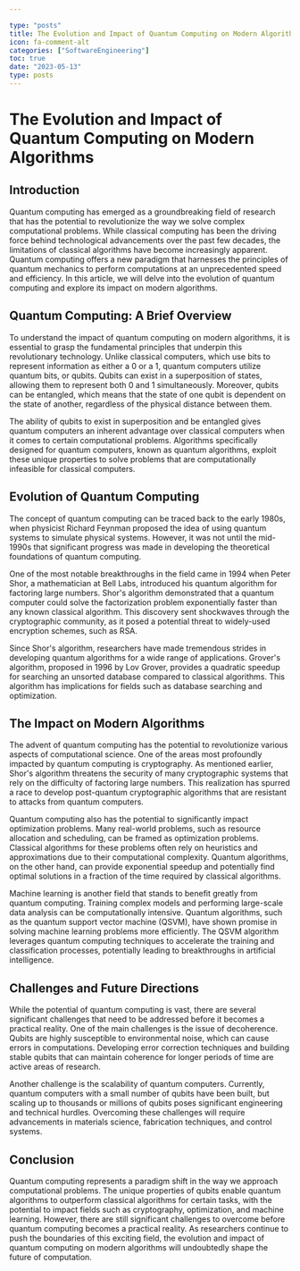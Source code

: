 ```yaml
---

type: "posts"
title: The Evolution and Impact of Quantum Computing on Modern Algorithms
icon: fa-comment-alt
categories: ["SoftwareEngineering"]
toc: true
date: "2023-05-13"
type: posts
---
```





# The Evolution and Impact of Quantum Computing on Modern Algorithms

## Introduction

Quantum computing has emerged as a groundbreaking field of research that has the potential to revolutionize the way we solve complex computational problems. While classical computing has been the driving force behind technological advancements over the past few decades, the limitations of classical algorithms have become increasingly apparent. Quantum computing offers a new paradigm that harnesses the principles of quantum mechanics to perform computations at an unprecedented speed and efficiency. In this article, we will delve into the evolution of quantum computing and explore its impact on modern algorithms.

## Quantum Computing: A Brief Overview

To understand the impact of quantum computing on modern algorithms, it is essential to grasp the fundamental principles that underpin this revolutionary technology. Unlike classical computers, which use bits to represent information as either a 0 or a 1, quantum computers utilize quantum bits, or qubits. Qubits can exist in a superposition of states, allowing them to represent both 0 and 1 simultaneously. Moreover, qubits can be entangled, which means that the state of one qubit is dependent on the state of another, regardless of the physical distance between them.

The ability of qubits to exist in superposition and be entangled gives quantum computers an inherent advantage over classical computers when it comes to certain computational problems. Algorithms specifically designed for quantum computers, known as quantum algorithms, exploit these unique properties to solve problems that are computationally infeasible for classical computers.

## Evolution of Quantum Computing

The concept of quantum computing can be traced back to the early 1980s, when physicist Richard Feynman proposed the idea of using quantum systems to simulate physical systems. However, it was not until the mid-1990s that significant progress was made in developing the theoretical foundations of quantum computing.

One of the most notable breakthroughs in the field came in 1994 when Peter Shor, a mathematician at Bell Labs, introduced his quantum algorithm for factoring large numbers. Shor's algorithm demonstrated that a quantum computer could solve the factorization problem exponentially faster than any known classical algorithm. This discovery sent shockwaves through the cryptographic community, as it posed a potential threat to widely-used encryption schemes, such as RSA.

Since Shor's algorithm, researchers have made tremendous strides in developing quantum algorithms for a wide range of applications. Grover's algorithm, proposed in 1996 by Lov Grover, provides a quadratic speedup for searching an unsorted database compared to classical algorithms. This algorithm has implications for fields such as database searching and optimization.

## The Impact on Modern Algorithms

The advent of quantum computing has the potential to revolutionize various aspects of computational science. One of the areas most profoundly impacted by quantum computing is cryptography. As mentioned earlier, Shor's algorithm threatens the security of many cryptographic systems that rely on the difficulty of factoring large numbers. This realization has spurred a race to develop post-quantum cryptographic algorithms that are resistant to attacks from quantum computers.

Quantum computing also has the potential to significantly impact optimization problems. Many real-world problems, such as resource allocation and scheduling, can be framed as optimization problems. Classical algorithms for these problems often rely on heuristics and approximations due to their computational complexity. Quantum algorithms, on the other hand, can provide exponential speedup and potentially find optimal solutions in a fraction of the time required by classical algorithms.

Machine learning is another field that stands to benefit greatly from quantum computing. Training complex models and performing large-scale data analysis can be computationally intensive. Quantum algorithms, such as the quantum support vector machine (QSVM), have shown promise in solving machine learning problems more efficiently. The QSVM algorithm leverages quantum computing techniques to accelerate the training and classification processes, potentially leading to breakthroughs in artificial intelligence.

## Challenges and Future Directions

While the potential of quantum computing is vast, there are several significant challenges that need to be addressed before it becomes a practical reality. One of the main challenges is the issue of decoherence. Qubits are highly susceptible to environmental noise, which can cause errors in computations. Developing error correction techniques and building stable qubits that can maintain coherence for longer periods of time are active areas of research.

Another challenge is the scalability of quantum computers. Currently, quantum computers with a small number of qubits have been built, but scaling up to thousands or millions of qubits poses significant engineering and technical hurdles. Overcoming these challenges will require advancements in materials science, fabrication techniques, and control systems.

## Conclusion

Quantum computing represents a paradigm shift in the way we approach computational problems. The unique properties of qubits enable quantum algorithms to outperform classical algorithms for certain tasks, with the potential to impact fields such as cryptography, optimization, and machine learning. However, there are still significant challenges to overcome before quantum computing becomes a practical reality. As researchers continue to push the boundaries of this exciting field, the evolution and impact of quantum computing on modern algorithms will undoubtedly shape the future of computation.